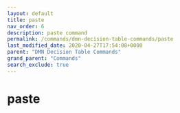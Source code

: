 ```yaml
---
layout: default
title: paste
nav_order: 6
description: paste command
permalink: /commands/dmn-decision-table-commands/paste
last_modified_date: 2020-04-27T17:54:08+0000
parent: "DMN Decision Table Commands"
grand_parent: "Commands"
search_exclude: true
---
```


# paste
